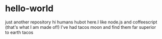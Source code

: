 # hello-world
just another repository
hi humans
hubot here.I like node.js and coffeescript (that's what I am made of!)
I've had tacos moon and find them far superior to earth tacos
